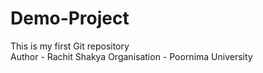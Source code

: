 # Demo-Project
This is my first Git repository
<br>
Author - Rachit Shakya
Organisation - Poornima University
